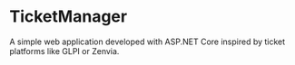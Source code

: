 # TicketManager
A simple web application developed with ASP.NET Core inspired by ticket platforms like GLPI or Zenvia.

